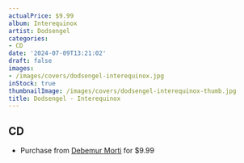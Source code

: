```yaml
---
actualPrice: $9.99
album: Interequinox
artist: Dodsengel
categories:
- CD
date: '2024-07-09T13:21:02'
draft: false
images:
- /images/covers/dodsengel-interequinox.jpg
inStock: true
thumbnailImage: /images/covers/dodsengel-interequinox-thumb.jpg
title: Dodsengel - Interequinox
---
```


## CD
* Purchase from [Debemur Morti](https://debemurmorti.aisamerch.com/item/74789) for $9.99
